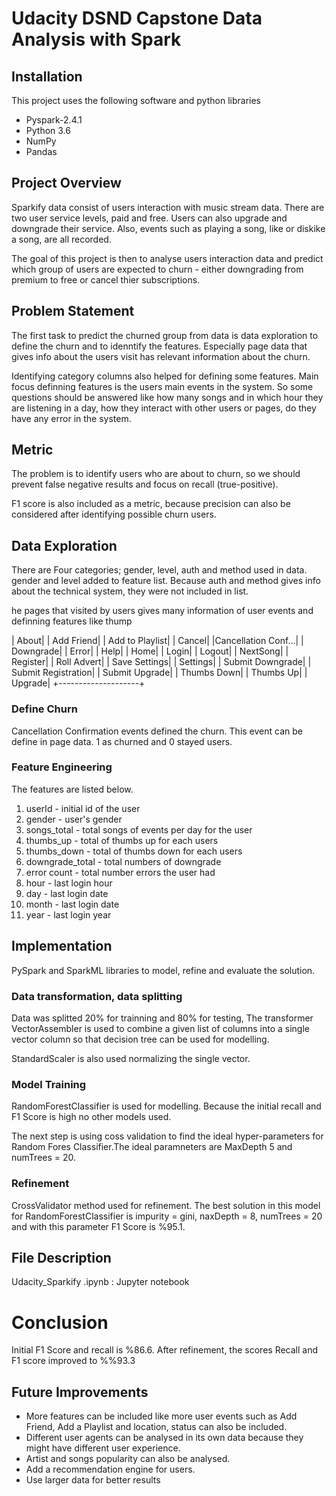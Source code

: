 # Udacity DSND Capstone Data Analysis with Spark

## Installation
This project uses the following software and python libraries
- Pyspark-2.4.1
- Python 3.6
- NumPy
- Pandas

## Project Overview
Sparkify data consist of users interaction with music stream data. There are two user service levels, paid and free. Users can also upgrade and downgrade their service. Also, events such as playing a song, like or diskike a song, are all recorded. 

The goal of this project is then to analyse users interaction data and predict which group of users are expected to churn - either downgrading from premium to free or cancel thier subscriptions.

## Problem Statement
The first task to predict the churned group from data is data exploration to define the churn and to idenntify the features. Especially page data that gives info about the users visit has relevant information about the churn. 

Identifying category columns also helped for defining some features. Main focus definning features is the users main events in the system. So some questions should be answered like how many songs and in which hour they are listening in a day, how they interact with other users or pages, do they have any error in the system.

## Metric
The problem is to identify users who are about to churn, so we should prevent false negative results and focus on recall (true-positive). 

F1 score is also included as a metric, because precision can also be considered after identifying possible churn users. 

## Data Exploration
There are Four categories; gender, level, auth and method used in data. gender and level added to feature list. Because auth and method gives info about the technical system, they were not included in list. 

he pages that visited by users gives many information of user events and definning features like thump  

|               About|
|          Add Friend|
|     Add to Playlist|
|              Cancel|
|Cancellation Conf...|
|           Downgrade|
|               Error|
|                Help|
|                Home|
|               Login|
|              Logout|
|            NextSong|
|            Register|
|         Roll Advert|
|       Save Settings|
|            Settings|
|    Submit Downgrade|
| Submit Registration|
|      Submit Upgrade|
|         Thumbs Down|
|           Thumbs Up|
|             Upgrade|
+--------------------+



### Define Churn 
Cancellation Confirmation events defined the churn. This event can be define in page data. 1 as churned and 0 stayed users.

### Feature Engineering

The features are listed below. 

1. userId - initial id of the user
2. gender - user's gender
3. songs_total - total songs of events per day for the user
4. thumbs_up - total of thumbs up for each users
5. thumbs_down - total of thumbs down for each users
6. downgrade_total - total numbers of downgrade
7. error count - total number errors the user had 
8. hour - last login hour
9. day - last login date
10. month - last login date
11. year - last login year

## Implementation
PySpark and SparkML libraries to model, refine and evaluate the solution. 

### Data transformation, data splitting  

Data was splitted 20% for trainning and 80% for testing, 
The transformer VectorAssembler is used to combine a given list of columns into a single vector column so that decision tree can be used for modelling. 

StandardScaler is also used normalizing the single vector. 

### Model Training

RandomForestClassifier is used for modelling. Because the initial recall and F1 Score is high no other models used. 

The next step is using coss validation to find the ideal hyper-parameters for Random Fores Classifier.The ideal paramneters are MaxDepth 5 and numTrees = 20. 

### Refinement 

CrossValidator method used for refinement. The best solution in this model for RandomForestClassifier is impurity = gini, naxDepth =	8,	numTrees = 20 and with this parameter F1 Score is %95.1.

## File Description

Udacity_Sparkify .ipynb : Jupyter notebook 

# Conclusion
 Initial F1 Score and recall is %86.6. After refinement, the scores  Recall and F1 score improved to %%93.3 
 
 ## Future Improvements
 
- More features can be included like more user events such as Add Friend, Add a Playlist and location, status can also be included. 
- Different user agents can be analysed in its own data because they might have different user experience. 
- Artist and songs popularity can also be analysed. 
- Add a recommendation engine for users.
- Use larger data for better results
